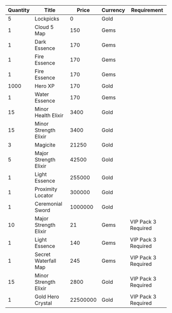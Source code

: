 | Quantity | Title | Price | Currency |  Requirement |
| -------- | ----- | ----- | -------- |  ----------- |
| 5 | Lockpicks | 0 | Gold |  |
| 1 | Cloud 5 Map | 150 | Gems |  |
| 1 | Dark Essence | 170 | Gems |  |
| 1 | Fire Essence | 170 | Gems |  |
| 1 | Fire Essence | 170 | Gems |  |
| 1000 | Hero XP | 170 | Gold |  |
| 1 | Water Essence | 170 | Gems |  |
| 15 | Minor Health Elixir | 3400 | Gold |  |
| 15 | Minor Strength Elixir | 3400 | Gold |  |
| 3 | Magicite | 21250 | Gold |  |
| 5 | Major Strength Elixir | 42500 | Gold |  |
| 1 | Light Essence | 255000 | Gold |  |
| 1 | Proximity Locator | 300000 | Gold |  |
| 1 | Ceremonial Sword | 1000000 | Gold |  |
| 10 | Major Strength Elixir | 21 | Gems | VIP Pack 3 Required |
| 1 | Light Essence | 140 | Gems | VIP Pack 3 Required |
| 1 | Secret Waterfall Map | 245 | Gems | VIP Pack 3 Required |
| 15 | Minor Strength Elixir | 2800 | Gold | VIP Pack 3 Required |
| 1 | Gold Hero Crystal | 22500000 | Gold | VIP Pack 3 Required |
